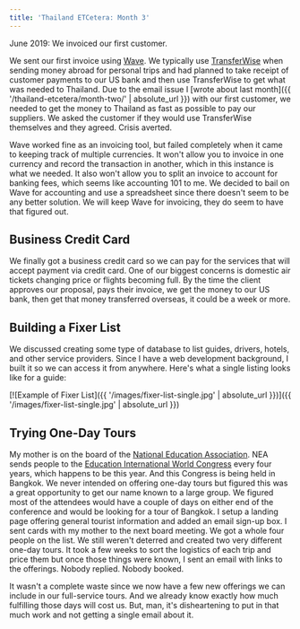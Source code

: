 ```yaml
---
title: 'Thailand ETCetera: Month 3'
---
```


June 2019: We invoiced our first customer.

We sent our first invoice using [Wave](https://www.waveapps.com/). We typically use [TransferWise](https://transferwise.com/u/5312aa) when sending money abroad for personal trips and had planned to take receipt of customer payments to our US bank and then use TransferWise to get what was needed to Thailand. Due to the email issue I [wrote about last month]({{ '/thailand-etcetera/month-two/' | absolute_url }}) with our first customer, we needed to get the money to Thailand as fast as possible to pay our suppliers. We asked the customer if they would use TransferWise themselves and they agreed. Crisis averted.

Wave worked fine as an invoicing tool, but failed completely when it came to keeping track of multiple currencies. It won't allow you to invoice in one currency and record the transaction in another, which in this instance is what we needed. It also won't allow you to split an invoice to account for banking fees, which seems like accounting 101 to me. We decided to bail on Wave for accounting and use a spreadsheet since there doesn't seem to be any better solution. We will keep Wave for invoicing, they do seem to have that figured out.

## Business Credit Card

We finally got a business credit card so we can pay for the services that will accept payment via credit card. One of our biggest concerns is domestic air tickets changing price or flights becoming full. By the time the client approves our proposal, pays their invoice, we get the money to our US bank, then get that money transferred overseas, it could be a week or more.

## Building a Fixer List

We discussed creating some type of database to list guides, drivers, hotels, and other service providers. Since I have a web development background, I built it so we can access it from anywhere. Here's what a single listing looks like for a guide:

[![Example of Fixer List]({{ '/images/fixer-list-single.jpg' | absolute_url }})]({{ '/images/fixer-list-single.jpg' | absolute_url }})

## Trying One-Day Tours

My mother is on the board of the [National Education Association](http://www.nea.org/). NEA sends people to the [Education International World Congress](https://ei-ie.org/) every four years, which happens to be this year. And this Congress is being held in Bangkok. We never intended on offering one-day tours but figured this was a great opportunity to get our name known to a large group. We figured most of the attendees would have a couple of days on either end of the conference and would be looking for a tour of Bangkok. I setup a landing page offering general tourist information and added an email sign-up box. I sent cards with my mother to the next board meeting. We got a whole four people on the list. We still weren't deterred and created two very different one-day tours. It took a few weeks to sort the logistics of each trip and price them but once those things were known, I sent an email with links to the offerings. Nobody replied. Nobody booked.

It wasn't a complete waste since we now have a few new offerings we can include in our full-service tours. And we already know exactly how much fulfilling those days will cost us. But, man, it's disheartening to put in that much work and not getting a single email about it.
